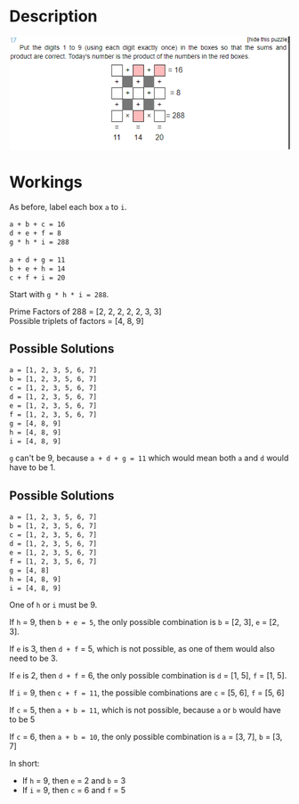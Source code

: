 # Description
!["Day 17"](./mscroggs-day17.png "Day 17")

# Workings
As before, label each box `a` to `i`.

```
a + b + c = 16
d + e + f = 8
g * h * i = 288

a + d + g = 11
b + e + h = 14
c + f + i = 20
```

Start with `g * h * i = 288`.

Prime Factors of 288 = [2, 2, 2, 2, 2, 3, 3]\
Possible triplets of factors = [4, 8, 9]

## Possible Solutions

```
a = [1, 2, 3, 5, 6, 7]
b = [1, 2, 3, 5, 6, 7]
c = [1, 2, 3, 5, 6, 7]
d = [1, 2, 3, 5, 6, 7]
e = [1, 2, 3, 5, 6, 7]
f = [1, 2, 3, 5, 6, 7]
g = [4, 8, 9]
h = [4, 8, 9]
i = [4, 8, 9]

```

`g` can't be 9, because `a + d + g = 11` which would mean both `a` and `d` would have to be 1.

## Possible Solutions

```
a = [1, 2, 3, 5, 6, 7]
b = [1, 2, 3, 5, 6, 7]
c = [1, 2, 3, 5, 6, 7]
d = [1, 2, 3, 5, 6, 7]
e = [1, 2, 3, 5, 6, 7]
f = [1, 2, 3, 5, 6, 7]
g = [4, 8]
h = [4, 8, 9]
i = [4, 8, 9]

```
One of `h` or `i` must be 9.

If `h` = 9, then `b + e = 5`, the only possible combination is `b` = [2, 3], `e` = [2, 3].

If `e` is 3, then `d + f` = 5, which is not possible, as one of them would also need to be 3.

If `e` is 2, then `d + f` = 6, the only possible combination is `d` = [1, 5], `f` = [1, 5].

If `i` = 9, then `c + f = 11`, the possible combinations are `c` = [5, 6], `f` = [5, 6]

If `c` = 5, then `a + b = 11`, which is not possible, because `a` or `b` would have to be 5

If `c` = 6, then `a + b = 10`, the only possible combination is `a` = [3, 7], `b` = [3, 7]

In short:
* If `h` = 9, then `e` = 2 and `b` = 3
* If `i` = 9, then `c` = 6 and `f` = 5
